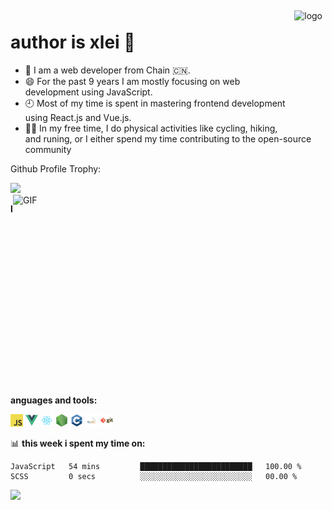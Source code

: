 <img src="https://github-readme-stats.vercel.app/api?username=xlei1123&show_icons=true&theme=gotham" alt="logo" height="160" align="right" style="margin: 5px; margin-bottom: 20px;" />

# author is xlei 👋


- 📖 I am a web developer from Chain 🇨🇳. 
- 😄 For the past 9 years I am mostly focusing on web development using JavaScript. 
- 🕘 Most of my time is spent in mastering frontend development using React.js and Vue.js. 
- 🏃‍♀️ In my free time, I do physical activities like cycling, hiking, and runing, or I either spend my time contributing to the open-source community

Github Profile Trophy:

<img src="https://github-profile-trophy.vercel.app/?username=xlei1123&row=1" />

<img align="right" alt="GIF" src="https://github.com/abhisheknaiidu/abhisheknaiidu/blob/master/code.gif?raw=true" width="500" height="320" />


**languages and tools:**  

<code><img height="20" src="https://raw.githubusercontent.com/github/explore/80688e429a7d4ef2fca1e82350fe8e3517d3494d/topics/javascript/javascript.png"></code>
<code><img height="20" src="https://raw.githubusercontent.com/github/explore/80688e429a7d4ef2fca1e82350fe8e3517d3494d/topics/vue/vue.png"></code>
<code><img height="20" src="https://raw.githubusercontent.com/github/explore/80688e429a7d4ef2fca1e82350fe8e3517d3494d/topics/react/react.png"></code>
<code><img height="20" src="https://raw.githubusercontent.com/github/explore/80688e429a7d4ef2fca1e82350fe8e3517d3494d/topics/nodejs/nodejs.png"></code>
<code><img height="20" src="https://raw.githubusercontent.com/github/explore/80688e429a7d4ef2fca1e82350fe8e3517d3494d/topics/cpp/cpp.png"></code>
<code><img height="20" src="https://raw.githubusercontent.com/github/explore/80688e429a7d4ef2fca1e82350fe8e3517d3494d/topics/mysql/mysql.png"></code>
<code><img height="20" src="https://raw.githubusercontent.com/github/explore/80688e429a7d4ef2fca1e82350fe8e3517d3494d/topics/git/git.png"></code>

📊 **this week i spent my time on:**
<!--START_SECTION:waka-->

```text
JavaScript   54 mins         █████████████████████████   100.00 %
SCSS         0 secs          ░░░░░░░░░░░░░░░░░░░░░░░░░   00.00 %
```

<!--END_SECTION:waka-->

<img src="https://github-readme-stats.vercel.app/api/top-langs/?username=xlei1123&layout=compact" />



